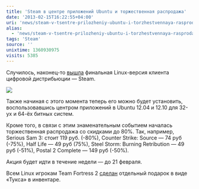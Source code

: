 ```yaml
---
title: 'Steam в центре приложений Ubuntu и торжественная распродажа'
date: '2013-02-15T16:22:55+04:00'
uri: 'news/steam-v-tsentre-prilozheniy-ubuntu-i-torzhestvennaya-rasprodazha'
alias: 
  - 'news/steam-v-tsentre-prilozheniy-ubuntu-i-torzhestvennaya-rasprodazha.html'
tags: 'Steam'
source: ''
unixtime: 1360930975
visits: 5385
---
```

Случилось, наконец-то [вышла](http://store.steampowered.com/sale/linux_release/) финальная Linux-версия клиента цифровой дистрибьюции — Steam.

[![](img/2013/02/15/16-00/steam-8475073353-o.jpg)](img/2013/02/15/16-00/steam-8475073353-o.jpg)

Также начиная с этого момента теперь его можно будет установить, воспользовавшись центром приложений в Ubuntu 12.04 и 12.10 для 32-ух и 64-ёх битных систем.

Кроме того, в связи с этим знаменательным событием началась торжественная распродажа со скидками до 80%. Так, например, Serious Sam 3: стоит 119 pуб. (-80%), Counter Strike: Source — 74 pуб (-75%), Half Life — 49 pуб (75%), Steel Storm: Burning Retribution — 49 pуб (-51%), Postal 2 Complete — 149 pуб (-50%).

Акция будет идти в течение недели — до 21 февраля.

Всем Linux игрокам Team Fortress 2 [сделан](http://www.teamfortress.com/linux/) отдельный подарок в виде «Тукса» в инвентаре.
